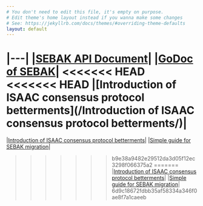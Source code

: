 ```yaml
---
# You don't need to edit this file, it's empty on purpose.
# Edit theme's home layout instead if you wanna make some changes
# See: https://jekyllrb.com/docs/themes/#overriding-theme-defaults
layout: default
---
```


|---|
|[SEBAK API Document](https://bosnet.github.io/sebak)|
|[GoDoc of SEBAK](https://godoc.org/boscoin.io/sebak)|
<<<<<<< HEAD
<<<<<<< HEAD
|[Introduction of ISAAC consensus protocol betterments](/Introduction of ISAAC consensus protocol betterments/)|
=======
|[Introduction of ISAAC consensus protocol betterments](/introduction-isaac-consensus-protocol-betterment/)|
|[Simple guide for SEBAK migration](/simple-guide-for-sebak-migration/)|
>>>>>>> b9e38a9482e29512da3d05f12ec3298f066375a2
=======
|[Introduction of ISAAC consensus protocol betterments](/introduction-isaac-consensus-protocol-betterment/)|
|[Simple guide for SEBAK migration](/simple-guide-for-sebak-migration/)|
>>>>>>> 6d9c18672fdbb35af58334a346f0ae8f7a1caeeb
